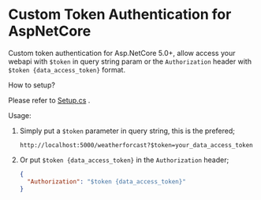 # Custom Token Authentication for AspNetCore

Custom token authentication for Asp.NetCore 5.0+, allow access your webapi with `$token` in
query string param or the `Authorization` header with `$token {data_access_token}` format.

How to setup?

Please refer to [Setup.cs](test/WebTest/Startup.cs) .

Usage:

1. Simply put a `$token` parameter in query string, this is the prefered;

   ```url
   http://localhost:5000/weatherforcast?$token=your_data_access_token
   ```

1. Or put `$token {data_access_token}` in the `Authorization` header;

   ```json
   {
     "Authorization": "$token {data_access_token}"
   }
   ```
